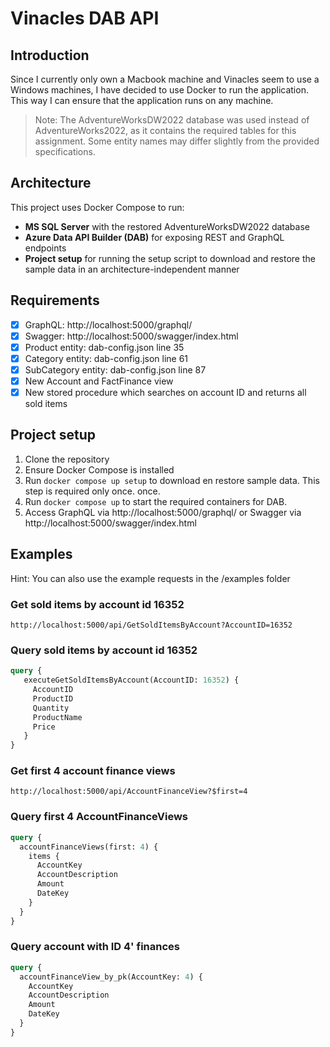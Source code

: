 # Vinacles DAB API

## Introduction

Since I currently only own a Macbook machine and Vinacles seem to use a Windows machines, I have decided to use Docker to
run the application. This way I can ensure that the application runs on any machine.
> Note: The AdventureWorksDW2022 database was used instead of AdventureWorks2022, as it contains the required tables for this assignment. Some entity names may differ slightly from the provided specifications.

## Architecture

This project uses Docker Compose to run:
- **MS SQL Server** with the restored AdventureWorksDW2022 database
- **Azure Data API Builder (DAB)** for exposing REST and GraphQL endpoints
- **Project setup** for running the setup script to download and restore the sample data in an architecture-independent manner

## Requirements

- [x] GraphQL: http://localhost:5000/graphql/
- [x] Swagger: http://localhost:5000/swagger/index.html
- [x] Product entity: dab-config.json line 35
- [x] Category entity: dab-config.json line 61
- [x] SubCategory entity: dab-config.json line 87
- [x] New Account and FactFinance view
- [x] New stored procedure which searches on account ID and returns all sold items

## Project setup

1. Clone the repository
2. Ensure Docker Compose is installed
3. Run `docker compose up setup` to download en restore sample data. This step is required only once.
   once.
4. Run `docker compose up` to start the required containers for DAB.
5. Access GraphQL via http://localhost:5000/graphql/ or Swagger via http://localhost:5000/swagger/index.html

## Examples

Hint: You can also use the example requests in the /examples folder

### Get sold items by account id 16352

```
http://localhost:5000/api/GetSoldItemsByAccount?AccountID=16352
```

### Query sold items by account id 16352

```graphql
query {
   executeGetSoldItemsByAccount(AccountID: 16352) {
     AccountID
     ProductID
     Quantity
     ProductName
     Price
   } 
}
```

### Get first 4 account finance views

```
http://localhost:5000/api/AccountFinanceView?$first=4
```

### Query first 4 AccountFinanceViews

```graphql
query {
  accountFinanceViews(first: 4) {
    items {
      AccountKey
      AccountDescription
      Amount
      DateKey
    }
  } 
}
```

### Query account with ID 4' finances

```graphql
query {
  accountFinanceView_by_pk(AccountKey: 4) {
    AccountKey
    AccountDescription
    Amount
    DateKey
  } 
}
```
